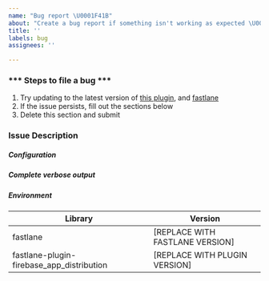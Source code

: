 ```yaml
---
name: "Bug report \U0001F41B"
about: "Create a bug report if something isn't working as expected \U0001F61E"
title: ''
labels: bug
assignees: ''

---
```


<!-- Thanks for using the Firebase App Distribution Fastlane plugin! Find a bug? Please fill in the template below and we'll look into it. -->

### *** Steps to file a bug ***
1. Try updating to the latest version of [this plugin](https://github.com/fastlane/fastlane-plugin-firebase_app_distribution/releases), and [fastlane](https://github.com/fastlane/fastlane/releases)
2. If the issue persists, fill out the sections below
3. Delete this section and submit

### Issue Description
<!-- Please include what's happening, expected behavior, and any relevant code samples -->

##### Configuration
<!--  What parameters are you passing to the `firebase_app_distribution` action? -->

##### Complete verbose output
<!-- 
To print verbose output, set the `debug` parameter of the  `firebase_app_distribution` action to` true`.
Caution: The output with `debug` set to true could contain sensitive data such as email addresses, app ids, and/or project numbers. Please make sure you double check the output and replace anything sensitive you don't wish to submit in the issue 
-->

##### Environment
<!-- What version of `fastlane` are you using? What version of `fastlane-plugin-firebase_app_distribution` are you using?  Note your issue may already be fixed in the latest version. The latest version can be found at https://github.com/fastlane/fastlane-plugin-firebase_app_distribution/releases -->

| Library     | Version |
| ----------- | ----------- |
| fastlane | [REPLACE WITH FASTLANE VERSION] |
| fastlane-plugin-firebase_app_distribution | [REPLACE WITH PLUGIN VERSION] |
